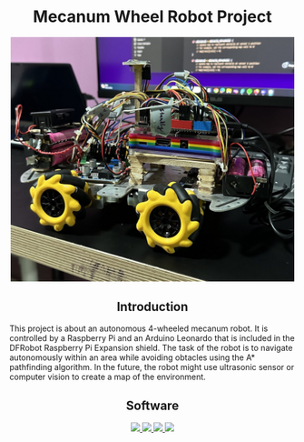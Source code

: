<h1 align="center">
  Mecanum Wheel Robot Project
</h1>
<div align = "center"> 
  <img  width = "500" src="https://github.com/tarundevu/Mecanum-Wheel-Robot/blob/main/Robotpic.png"</img>
</div>

<h2 align="center"> Introduction </h2>
<p> This project is about an autonomous 4-wheeled mecanum robot.
It is controlled by a Raspberry Pi and an Arduino
Leonardo that is included in the DFRobot Raspberry Pi Expansion shield.
The task of the robot is to navigate autonomously within an area
while avoiding obtacles using the A* pathfinding algorithm. In the future,
the robot might use ultrasonic sensor or computer vision to create a map of
the environment.
</p>

<h2 align="center"> Software </h2>
<p align="center"> 
  <a href="https://www.arduino.cc/"> <img src="https://skillicons.dev/icons?i=arduino"/> </a>
  <a href="https://www.python.org" "> <img src="https://skillicons.dev/icons?i=python"/> </a> 
  <a href="https://www.raspberrypi.com" "> <img src="https://skillicons.dev/icons?i=raspberrypi&theme=dark"/> </a> 
  <a href="https://code.visualstudio.com" "> <img src="https://skillicons.dev/icons?i=vscode"/> </a> 
</p>
